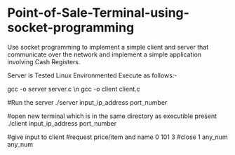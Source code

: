 # Point-of-Sale-Terminal-using-socket-programming
Use socket programming to implement a simple client and server that communicate over the network and implement a simple application involving Cash Registers.

Server is Tested Linux Environmented
Execute as follows:-

gcc -o server server.c  \n
gcc -o client client.c

#Run the server
./server  input_ip_address  port_number

#open new terminal which is in the same directory as executible present
./client  input_ip_address  port_number

#give input to client 
#request price/item and name
0 101 3
#close
1 any_num any_num
